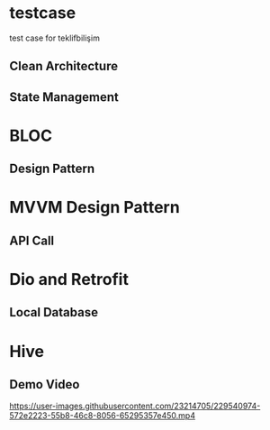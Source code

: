 # testcase
 test case for teklifbilişim

 
 ## Clean Architecture
 ## State Management
 # BLOC 
 
 ## Design Pattern
 # MVVM Design Pattern
 
 ## API Call
 # Dio and Retrofit
 
 ## Local Database
 # Hive
 
 
## Demo Video 


https://user-images.githubusercontent.com/23214705/229540974-572e2223-55b8-46c8-8056-65295357e450.mp4

